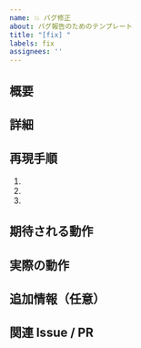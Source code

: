 ```yaml
---
name: 💥 バグ修正
about: バグ報告のためのテンプレート
title: "[fix] "
labels: fix
assignees: ''
---
```


## 概要
<!-- 何をしたいのかを簡潔に記載してください -->

## 詳細
<!-- バグの内容や背景などを詳しく記載します -->

## 再現手順
<!-- 番号付きで記載してください -->
1. 
2. 
3. 

## 期待される動作

## 実際の動作

## 追加情報（任意）
<!-- スクリーンショット、ログ、環境情報など -->

## 関連 Issue / PR
<!-- Closes #123 のように番号を記載 --> 